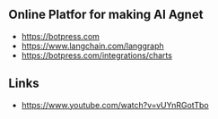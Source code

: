 ## Online Platfor for making AI Agnet

- https://botpress.com
- https://www.langchain.com/langgraph
- https://botpress.com/integrations/charts

## Links
- https://www.youtube.com/watch?v=vUYnRGotTbo

